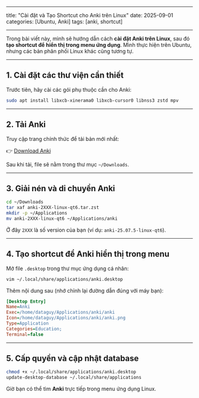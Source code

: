 
---

title: "Cài đặt và Tạo Shortcut cho Anki trên Linux"
date: 2025-09-01
categories: [Ubuntu, Anki]
tags: [anki, shortcut]

---

Trong bài viết này, mình sẽ hướng dẫn cách **cài đặt Anki trên Linux**, sau đó **tạo shortcut để hiển thị trong menu ứng dụng**. Mình thực hiện trên Ubuntu, nhưng các bản phân phối Linux khác cũng tương tự.

---

## 1. Cài đặt các thư viện cần thiết

Trước tiên, hãy cài các gói phụ thuộc cần cho Anki:

```bash
sudo apt install libxcb-xinerama0 libxcb-cursor0 libnss3 zstd mpv
````

---

## 2. Tải Anki

Truy cập trang chính thức để tải bản mới nhất:

👉 [Download Anki](https://apps.ankiweb.net/)

Sau khi tải, file sẽ nằm trong thư mục `~/Downloads`.

---

## 3. Giải nén và di chuyển Anki

```bash
cd ~/Downloads
tar xaf anki-2XXX-linux-qt6.tar.zst
mkdir -p ~/Applications
mv anki-2XXX-linux-qt6 ~/Applications/anki
```

Ở đây `2XXX` là số version của bạn (ví dụ: `anki-25.07.5-linux-qt6`).

---

## 4. Tạo shortcut để Anki hiển thị trong menu

Mở file `.desktop` trong thư mục ứng dụng cá nhân:

```bash
vim ~/.local/share/applications/anki.desktop
```

Thêm nội dung sau (nhớ chỉnh lại đường dẫn đúng với máy bạn):

```ini
[Desktop Entry]
Name=Anki
Exec=/home/dataguy/Applications/anki/anki
Icon=/home/dataguy/Applications/anki/anki.png
Type=Application
Categories=Education;
Terminal=false
```

---

## 5. Cấp quyền và cập nhật database

```bash
chmod +x ~/.local/share/applications/anki.desktop
update-desktop-database ~/.local/share/applications
```

Giờ bạn có thể tìm **Anki** trực tiếp trong menu ứng dụng Linux.
